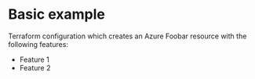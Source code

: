 # Basic example

Terraform configuration which creates an Azure Foobar resource with the following features:

- Feature 1
- Feature 2

